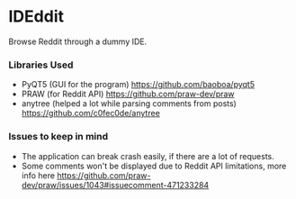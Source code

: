 # IDEddit
Browse Reddit through a dummy IDE.


### Libraries Used
  * PyQT5 (GUI for the program) https://github.com/baoboa/pyqt5
  * PRAW (for Reddit API) https://github.com/praw-dev/praw
  * anytree (helped a lot while parsing comments from posts) https://github.com/c0fec0de/anytree
  
### Issues to keep in mind
  * The application can break crash easily, if there are a lot of requests. 
  * Some comments won't be displayed due to Reddit API limitations, more info here https://github.com/praw-dev/praw/issues/1043#issuecomment-471233284
